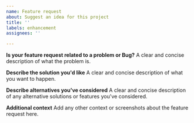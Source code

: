 ```yaml
---
name: Feature request
about: Suggest an idea for this project
title: ''
labels: enhancement
assignees: ''

---
```


**Is your feature request related to a problem or Bug?**
A clear and concise description of what the problem is.

**Describe the solution you'd like**
A clear and concise description of what you want to happen.

**Describe alternatives you've considered**
A clear and concise description of any alternative solutions or features you've considered.

**Additional context**
Add any other context or screenshots about the feature request here.
